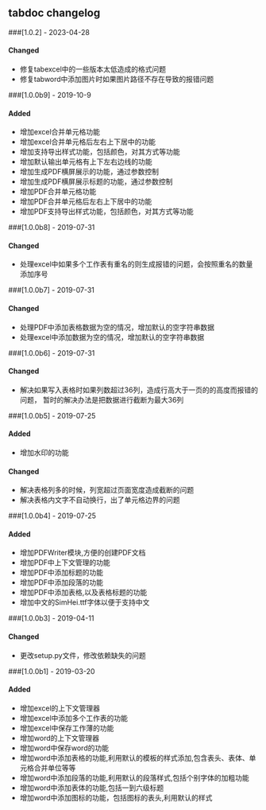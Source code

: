 ## tabdoc changelog

###[1.0.2] - 2023-04-28

#### Changed 
- 修复tabexcel中的一些版本太低造成的格式问题
- 修复tabword中添加图片时如果图片路径不存在导致的报错问题


###[1.0.0b9] - 2019-10-9

#### Added 
- 增加excel合并单元格功能
- 增加excel合并单元格后左右上下居中的功能
- 增加支持导出样式功能，包括颜色，对其方式等功能
- 增加默认输出单元格有上下左右边线的功能
- 增加生成PDF横屏展示的功能，通过参数控制
- 增加生成PDF横屏展示标题的功能，通过参数控制
- 增加PDF合并单元格功能
- 增加PDF合并单元格后左右上下居中的功能
- 增加PDF支持导出样式功能，包括颜色，对其方式等功能

###[1.0.0b8] - 2019-07-31

#### Changed 
- 处理excel中如果多个工作表有重名的则生成报错的问题，会按照重名的数量添加序号

###[1.0.0b7] - 2019-07-31

#### Changed 
- 处理PDF中添加表格数据为空的情况，增加默认的空字符串数据
- 处理excel中添加数据为空的情况，增加默认的空字符串数据

###[1.0.0b6] - 2019-07-31

#### Changed 
- 解决如果写入表格时如果列数超过36列，造成行高大于一页的的高度而报错的问题，
暂时的解决办法是把数据进行截断为最大36列

###[1.0.0b5] - 2019-07-25

#### Added 
- 增加水印的功能

#### Changed 
- 解决表格列多的时候，列宽超过页面宽度造成截断的问题
- 解决表格内文字不自动换行，出了单元格边界的问题

###[1.0.0b4] - 2019-07-25

#### Added 
- 增加PDFWriter模块,方便的创建PDF文档
- 增加PDF中上下文管理的功能
- 增加PDF中添加标题的功能
- 增加PDF中添加段落的功能
- 增加PDF中添加表格,以及表格标题的功能
- 增加中文的SimHei.ttf字体以便于支持中文

###[1.0.0b3] - 2019-04-11

#### Changed 
- 更改setup.py文件，修改依赖缺失的问题

###[1.0.0b1] - 2019-03-20

#### Added 
- 增加excel的上下文管理器
- 增加excel中添加多个工作表的功能
- 增加excel中保存工作薄的功能
- 增加word的上下文管理器
- 增加word中保存word的功能
- 增加word中添加表格的功能,利用默认的模板的样式添加,包含表头、表体、单元格合并单位等等
- 增加word中添加段落的功能,利用默认的段落样式,包括个别字体的加粗功能
- 增加word中添加表体的功能,包括一到六级标题
- 增加word中添加图标的功能，包括图标的表头,利用默认的样式
